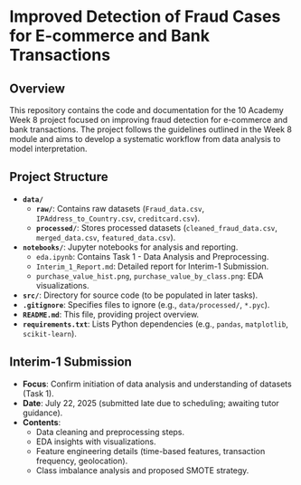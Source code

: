 # Improved Detection of Fraud Cases for E-commerce and Bank Transactions

## Overview
This repository contains the code and documentation for the 10 Academy Week 8 project focused on improving fraud detection for e-commerce and bank transactions. The project follows the guidelines outlined in the Week 8 module and aims to develop a systematic workflow from data analysis to model interpretation.

## Project Structure
- **`data/`**
  - **`raw/`**: Contains raw datasets (`Fraud_data.csv`, `IPAddress_to_Country.csv`, `creditcard.csv`).
  - **`processed/`**: Stores processed datasets (`cleaned_fraud_data.csv`, `merged_data.csv`, `featured_data.csv`).
- **`notebooks/`**: Jupyter notebooks for analysis and reporting.
  - `eda.ipynb`: Contains Task 1 - Data Analysis and Preprocessing.
  - `Interim_1_Report.md`: Detailed report for Interim-1 Submission.
  - `purchase_value_hist.png`, `purchase_value_by_class.png`: EDA visualizations.
- **`src/`**: Directory for source code (to be populated in later tasks).
- **`.gitignore`**: Specifies files to ignore (e.g., `data/processed/`, `*.pyc`).
- **`README.md`**: This file, providing project overview.
- **`requirements.txt`**: Lists Python dependencies (e.g., `pandas`, `matplotlib`, `scikit-learn`).

## Interim-1 Submission
- **Focus**: Confirm initiation of data analysis and understanding of datasets (Task 1).
- **Date**: July 22, 2025 (submitted late due to scheduling; awaiting tutor guidance).
- **Contents**: 
  - Data cleaning and preprocessing steps.
  - EDA insights with visualizations.
  - Feature engineering details (time-based features, transaction frequency, geolocation).
  - Class imbalance analysis and proposed SMOTE strategy.

